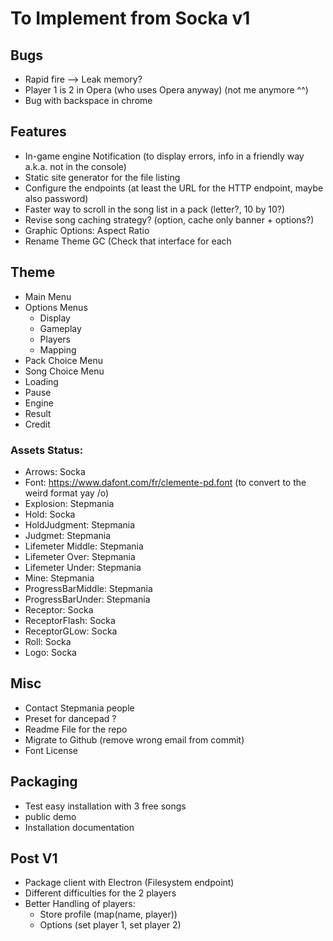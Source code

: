 # To Implement from Socka v1

## Bugs

- Rapid fire --> Leak memory?
- Player 1 is 2 in Opera (who uses Opera anyway) (not me anymore ^^)
- Bug with backspace in chrome

## Features

- In-game engine Notification (to display errors, info in a friendly way a.k.a. not in the console)
- Static site generator for the file listing
- Configure the endpoints (at least the URL for the HTTP endpoint, maybe also password)
- Faster way to scroll in the song list in a pack (letter?, 10 by 10?)
- Revise song caching strategy? (option, cache only banner + options?)
- Graphic Options: Aspect Ratio
- Rename Theme GC (Check that interface for each

## Theme

- Main Menu
- Options Menus
  * Display
  * Gameplay
  * Players
  * Mapping
- Pack Choice Menu
- Song Choice Menu
- Loading
- Pause
- Engine
- Result
- Credit


### Assets Status:

- Arrows: Socka
- Font: https://www.dafont.com/fr/clemente-pd.font (to convert to the weird format yay /o\)
- Explosion: Stepmania
- Hold: Socka
- HoldJudgment: Stepmania
- Judgmet: Stepmania
- Lifemeter Middle: Stepmania
- Lifemeter Over: Stepmania
- Lifemeter Under: Stepmania
- Mine: Stepmania
- ProgressBarMiddle: Stepmania
- ProgressBarUnder: Stepmania
- Receptor: Socka
- ReceptorFlash: Socka
- ReceptorGLow: Socka
- Roll: Socka
- Logo: Socka

## Misc

- Contact Stepmania people
- Preset for dancepad ?
- Readme File for the repo
- Migrate to Github (remove wrong email from commit)
- Font License

## Packaging

- Test easy installation with 3 free songs
- public demo
- Installation documentation


## Post V1

- Package client with Electron (Filesystem endpoint)
- Different difficulties for the 2 players
- Better Handling of players:
    * Store profile (map(name, player))
    * Options (set player 1, set player 2)
